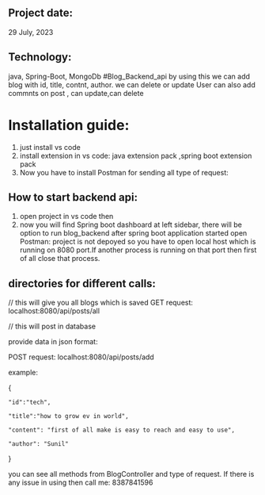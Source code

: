 
## Project date:
29 July, 2023


## Technology:
java, Spring-Boot, MongoDb
#Blog_Backend_api
by using this we can add blog with id, title, contnt, author.
we can delete or update
User can also add commnts on post , can update,can delete

# Installation guide:
1. just install vs code
2. install extension in vs code: 
   java extension pack
   ,spring boot extension pack
3. Now you have to install Postman for sending all type of request:

## How to start backend api:
1. open project in vs code then
2. now you will find Spring boot dashboard at left sidebar, there will be option to run blog_backend
after spring boot application started open Postman:
project is not depoyed so you have to open local host which is running on 8080 port.If another process is running on that port then first of all close that process.

## directories for different calls:
// this will give you all blogs which is saved
GET request: localhost:8080/api/posts/all

// this will post in database

provide data in json format:

POST request: localhost:8080/api/posts/add

example:

{

    "id":"tech",

    "title":"how to grow ev in world",

    "content": "first of all make is easy to reach and easy to use",

    "author": "Sunil"

}

you can see all methods from BlogController and type of request.
If there is any issue in using then call me: 8387841596



